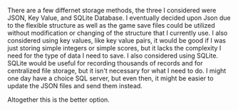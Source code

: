 There are a few differnet storage methods, the three I considered were JSON, Key Value, and SQLite Database. I eventually decided upon Json due to the flexible structure as well as the game save files could be utilized without modification or changing of the structure that I currently use. I also considered using key values, like key value pairs, it would be good if I was just storing simple integers or simple scores, but it lacks the complexity I need for the type of data I need to save. I also considered using SQLite. SQLite would be useful for recording thousands of records and for centralized file storage, but it isn't necessary for what I need to do. I might one day have a choice SQL server, but even then, it might be easier to update the JSON files and send them instead. 

Altogether this is the better option. 
